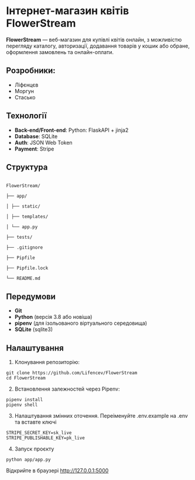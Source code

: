 # Інтернет-магазин квітів FlowerStream

  

**FlowerStream** — веб-магазин для купівлі квітів онлайн, з можливістю перегляду каталогу, авторизації, додавання товарів у кошик або обране, оформлення замовлень та онлайн-оплати.

  

## Розробники:

- Ліфєнцєв
- Моргун
- Стасько

  

## Технології

-  **Back-end/Front-end**: Python: FlaskAPI + jinja2
-  **Database**: SQLite
-  **Auth**: JSON Web Token
-  **Payment**: Stripe


## Структура

```

FlowerStream/

├── app/

│ ├── static/

│ ├── templates/

│ └── app.py

├── tests/

├── .gitignore

├── Pipfile

├── Pipfile.lock

└── README.md

```

## Передумови
- **Git** 
- **Python** (версія 3.8 або новіша)  
- **pipenv** (для ізольованого віртуального середовища)  
- **SQLite** (sqlite3)


##  Налаштування

  

1. Клонування репозиторію:

```
git clone https://github.com/Lifencev/FlowerStream
cd FlowerStream
```

2. Встановлення залежностей через Pipenv:

```
pipenv install
pipenv shell
```

3. Налаштування змінних оточення.
Переіменуйте .env.example на .env та вставте ключі
```
STRIPE_SECRET_KEY=sk_live
STRIPE_PUBLISHABLE_KEY=pk_live
```


4. Запуск проєкту

```
python app/app.py
```

Відкрийте в браузері http://127.0.0.1:5000
